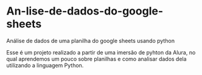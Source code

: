 # An-lise-de-dados-do-google-sheets
Análise de dados de uma planilha do google sheets usando python

Esse é um projeto realizado a partir de uma imersão de pyhton da Alura, no qual aprendemos um pouco sobre planilhas e como
analisar dados dela utilizando a linguagem Python.

